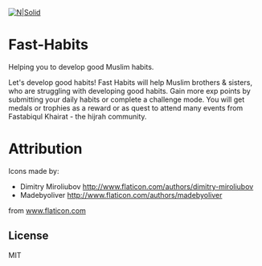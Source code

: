 [![N|Solid](https://lh3.googleusercontent.com/5uzcnwD3pzxK6Mtkd9yAL1i70jEzSfdtHRyzB1Me7VEDuwIb7z7rNtSpoU9eXUOy8jc=s100)](https://play.google.com/store/apps/details?id=net.rommyarbantas.project.fasthabits)
# Fast-Habits
Helping you to develop good Muslim habits.

Let's develop good habits! Fast Habits will help Muslim brothers & sisters, who are struggling with developing good habits. Gain more exp points by submitting your daily habits or complete a challenge mode. You will get medals or trophies as a reward or as quest to attend many events from Fastabiqul Khairat - the hijrah community.

# Attribution
Icons made by:
- Dimitry Miroliubov http://www.flaticon.com/authors/dimitry-miroliubov
- Madebyoliver http://www.flaticon.com/authors/madebyoliver

from www.flaticon.com

License
----

MIT
